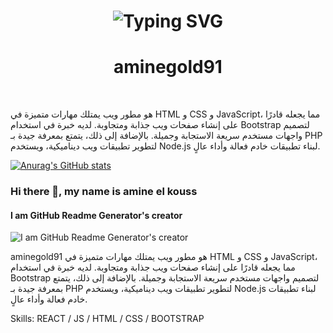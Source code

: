 
 
<h1 align="center">
<img src="https://readme-typing-svg.herokuapp.com?font=Lora&weight=500&size=23&pause=1000&color=24F7D9&center=true&width=435&lines=Hi+There++%F0%9F%91%8B;++I'm+Amine+Elkouss+!" alt="Typing SVG" />
</h1>


  <h1 style="text-align: center;">  aminegold91 </h1>
<br>


هو مطور ويب يمتلك مهارات متميزة في HTML و CSS و JavaScript، مما يجعله قادرًا على إنشاء صفحات ويب جذابة ومتجاوبة. لديه خبرة في استخدام Bootstrap لتصميم واجهات مستخدم سريعة الاستجابة وجميلة. بالإضافة إلى ذلك، يتمتع بمعرفة جيدة بـ PHP لتطوير تطبيقات ويب ديناميكية، ويستخدم Node.js لبناء تطبيقات خادم فعالة وأداء عالٍ.

[![Anurag's GitHub stats](https://github-readme-stats.vercel.app/api?username=aminegold91)](https://github.com/anuraghazra/github-readme-stats)


### Hi there 👋, my name is amine el kouss
#### I am GitHub Readme Generator's creator
![I am GitHub Readme Generator's creator](https://blogger.googleusercontent.com/img/b/R29vZ2xl/AVvXsEiRxRUM88iZ_SFKgQk3YDvPaTREHcz39Y9ljv_BDgfcfQaFunidwo3N9TFcOcdgf3_I5Chp3E582D1pXs7w_GcUYY1haVJsjt2qy9zoWc3Y1zClWtK5EyH3tKbSqL1HFqRMfXoV200MgJ_MtVRo02dfhH62bQv1DITYFSAEjaizzYrjehCDvDQepbkd8zk/s1280/20240414_014021.png)

aminegold91 هو مطور ويب يمتلك مهارات متميزة في HTML و CSS و JavaScript، مما يجعله قادرًا على إنشاء صفحات ويب جذابة ومتجاوبة. لديه خبرة في استخدام Bootstrap لتصميم واجهات مستخدم سريعة الاستجابة وجميلة. بالإضافة إلى ذلك، يتمتع بمعرفة جيدة بـ PHP لتطوير تطبيقات ويب ديناميكية، ويستخدم Node.js لبناء تطبيقات خادم فعالة وأداء عالٍ.

Skills:  REACT / JS / HTML / CSS / BOOTSTRAP
 


